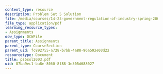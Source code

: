 ```yaml
---
content_type: resource
description: Problem Set 5 Solution
file: /media/courses/14-23-government-regulation-of-industry-spring-2003/87ba9ec1ba8e80608f883e305d688027_ps5sol2003.pdf
file_type: application/pdf
learning_resource_types:
- Assignments
ocw_type: OCWFile
parent_title: Assignments
parent_type: CourseSection
parent_uid: fc892755-a728-b7bb-4a88-96a592e00d22
resourcetype: Document
title: ps5sol2003.pdf
uid: 87ba9ec1-ba8e-8060-8f88-3e305d688027
---
```

